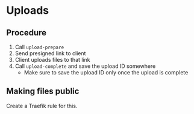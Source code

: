 # Uploads

## Procedure

1. Call `upload-prepare`
1. Send presigned link to client
1. Client uploads files to that link
1. Call `upload-complete` and save the upload ID somewhere
   - Make sure to save the upload ID only once the upload is complete

## Making files public

Create a Traefik rule for this.

